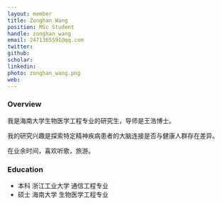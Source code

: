 ```yaml
---
layout: member
title: Zonghan Wang
position: MSc Student
handle: zonghan_wang
email: 2471365591@qq.com
twitter:
github: 
scholar: 
linkedin: 
photo: zonghan_wang.png
web: 
---
```


### Overview
我是海南大学生物医学工程专业的研究生，导师是王浩博士。

我的研究兴趣是探索特定精神疾病患者的大脑连接是否与健康人群存在差异。

在业余时间，喜欢听歌，旅游。

### Education
- 本科 浙江工业大学 通信工程专业
- 硕士 海南大学 生物医学工程专业
